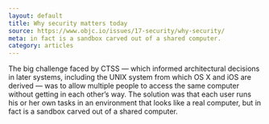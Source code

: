 ```yaml
---
layout: default
title: Why security matters today
source: https://www.objc.io/issues/17-security/why-security/
meta: in fact is a sandbox carved out of a shared computer.
category: articles
---
```


The big challenge faced by CTSS — which informed architectural decisions in later systems, including the UNIX system from which OS X and iOS are derived — was to allow multiple people to access the same computer without getting in each other’s way. The solution was that each user runs his or her own tasks in an environment that looks like a real computer, but in fact is a sandbox carved out of a shared computer.